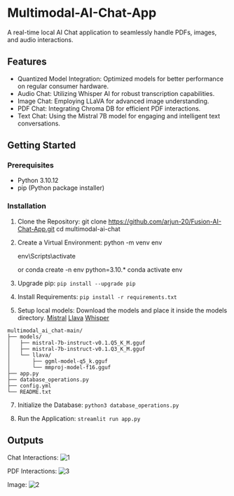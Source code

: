 # Multimodal-AI-Chat-App
A real-time local AI Chat application to seamlessly handle PDFs, images, and audio interactions.
## Features

- Quantized Model Integration: Optimized models for better performance on regular consumer hardware.
- Audio Chat: Utilizing Whisper AI for robust transcription capabilities.
- Image Chat: Employing LLaVA for advanced image understanding.
- PDF Chat: Integrating Chroma DB for efficient PDF interactions.
- Text Chat: Using the Mistral 7B model for engaging and intelligent text conversations.

## Getting Started

### Prerequisites

- Python 3.10.12
- pip (Python package installer)

### Installation

1. Clone the Repository:
     git clone https://github.com/arjun-20/Fusion-AI-Chat-App.git
    cd multimodal-ai-chat

2. Create a Virtual Environment:
    python -m venv env
   
    env\Scripts\activate
   
    or
   conda create -n env python=3.10.*
   conda activate env
    
4. Upgrade pip: ``` pip install --upgrade pip ```

5. Install Requirements: ``` pip install -r requirements.txt ```

6. Setup local models: Download the models and place it inside the models directory.
      [Mistral](https://huggingface.co/TheBloke/Mistral-7B-Instruct-v0.1-GGUF)
      [Llava](https://huggingface.co/mys/ggml_llava-v1.5-7b/tree/main)
      [Whisper](https://huggingface.co/collections/openai/whisper-release-6501bba2cf999715fd953013)
```
multimodal_ai_chat-main/
├── models/
│   ├── mistral-7b-instruct-v0.1.Q5_K_M.gguf
│   ├── mistral-7b-instruct-v0.1.Q3_K_M.gguf
│   └── llava/
│       ├── ggml-model-q5_k.gguf
│       └── mmproj-model-f16.gguf
├── app.py
├── database_operations.py
├── config.yml
└── README.txt
```

7. Initialize the Database: ``` python3 database_operations.py ```
    
8. Run the Application: ``` streamlit run app.py ```


## Outputs
Chat Interactions:
![1](https://github.com/arjun-20/Fusion-AI-Chat-App/assets/73024645/ba5fedf7-382f-428d-9eaf-c49013ca710c)


PDF Interactions: 
![3](https://github.com/arjun-20/Fusion-AI-Chat-App/assets/73024645/e3e61eef-cb32-4dd7-ae94-8982de089c3e)


Image:
![2](https://github.com/arjun-20/Fusion-AI-Chat-App/assets/73024645/6b8653d6-c2dd-4c3f-ac6b-dd004c672c2d)



